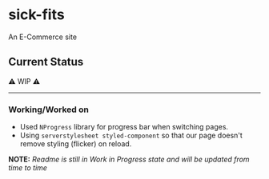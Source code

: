 # sick-fits

An E-Commerce site

## Current Status

⚠️ WIP ⚠️

---
### Working/Worked on

- Used `NProgress` library for progress bar when switching pages.
- Using `serverstylesheet styled-component` so that our page doesn't remove styling (flicker) on reload.

**NOTE:** *Readme is still in Work in Progress state and will be updated from time to time*
